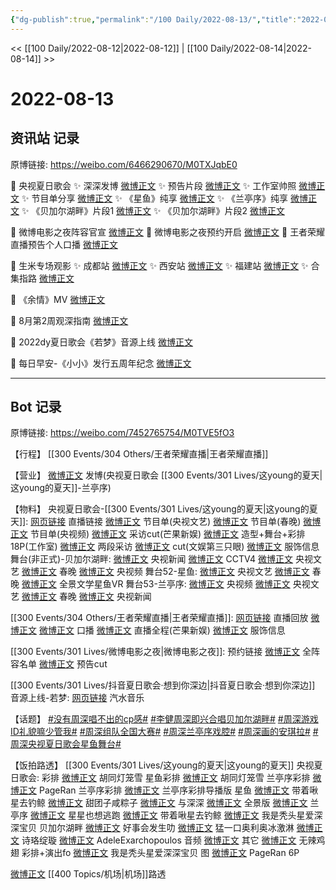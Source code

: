 ```yaml
---
{"dg-publish":true,"permalink":"/100 Daily/2022-08-13/","title":"2022-08-13","created":"2022-12-07T15:58:07.000+08:00","updated":"2023-04-11T14:46:33.598+08:00"}
---
```



<< [[100 Daily/2022-08-12\|2022-08-12]] | [[100 Daily/2022-08-14\|2022-08-14]] >>

# 2022-08-13

## 资讯站 记录

原博链接: https://weibo.com/6466290670/M0TXJqbE0

🎤 央视夏日歌会
✨ 深深发博 [微博正文](https://m.weibo.cn/6466290670/4802141812693019)
✨ 预告片段 [微博正文](https://m.weibo.cn/6466290670/4801952058185142)
✨ 工作室帅照 [微博正文](https://m.weibo.cn/6466290670/4802145793344843)
✨ 节目单分享 [微博正文](https://m.weibo.cn/6466290670/4801996860955002)
✨ 《星鱼》纯享 [微博正文](https://m.weibo.cn/6466290670/4802120715604148)
✨ 《兰亭序》纯享 [微博正文](https://m.weibo.cn/6466290670/4802134237253540)
✨ 《贝加尔湖畔》片段1 [微博正文](https://m.weibo.cn/6466290670/4802060090347210)
✨ 《贝加尔湖畔》片段2 [微博正文](https://m.weibo.cn/6466290670/4802022396662978)

💫 微博电影之夜阵容官宣 [微博正文](https://m.weibo.cn/6466290670/4802052977332536)
💫 微博电影之夜预约开启 [微博正文](https://m.weibo.cn/6466290670/4802063865479768)
💫 王者荣耀直播预告个人口播 [微博正文](https://m.weibo.cn/6466290670/4801968412036273)

💫 生米专场观影
✨ 成都站 [微博正文](https://m.weibo.cn/6466290670/4802059076109672)
✨ 西安站 [微博正文](https://m.weibo.cn/6466290670/4802059457267827)
✨ 福建站 [微博正文](https://m.weibo.cn/6466290670/4802059280321057)
✨ 合集指路 [微博正文](https://m.weibo.cn/6466290670/4801936665349496)

💫 《余情》MV [微博正文](https://m.weibo.cn/6466290670/4801969803231735)

💫 8月第2周观深指南 [微博正文](https://m.weibo.cn/6466290670/4802013172338497)

💫 2022dy夏日歌会《若梦》音源上线 [微博正文](https://m.weibo.cn/6466290670/4801968185545352)

💫 每日早安-《小小》发行五周年纪念 [微博正文](https://m.weibo.cn/6466290670/4801920830541547)

---
## Bot 记录

原博链接: https://weibo.com/7452765754/M0TVE5fO3

【行程】
[[300 Events/304 Others/王者荣耀直播\|王者荣耀直播]]

【营业】
[微博正文](https://m.weibo.cn/1736988591/4802137886559668) 发博(央视夏日歌会 [[300 Events/301 Lives/这young的夏天\|这young的夏天]]-兰亭序)

【物料】
央视夏日歌会-[[300 Events/301 Lives/这young的夏天\|这young的夏天]]:
[网页链接](https://weibo.cn/sinaurl?u=https%3A%2F%2Fm.yangshipin.cn%2Flive%3Fvid%3D2016438301%26pid%3D600127506) 直播链接
[微博正文](https://m.weibo.cn/2210168325/4801994566671092) 节目单(央视文艺)
[微博正文](https://m.weibo.cn/3506728370/4801995258466200) 节目单(春晚)
[微博正文](https://m.weibo.cn/7211561239/4801992537152486) 节目单(央视频)
[微博正文](https://m.weibo.cn/1591169702/4802104684710363) 采访cut(芒果新娱)
[微博正文](https://m.weibo.cn/7478855230/4802144115364957) 造型+舞台+彩排18P(工作室)
[微博正文](https://m.weibo.cn/1786590437/4802154030957953) 两段采访
[微博正文](https://m.weibo.cn/1371117067/4802141627879527) cut(文娱第三只眼)
[微博正文](https://m.weibo.cn/7710473200/4802174917546092) 服饰信息
舞台(非正式)-贝加尔湖畔:
[微博正文](https://m.weibo.cn/2656274875/4802058387198969) 央视新闻
[微博正文](https://m.weibo.cn/2039753857/4802077680997119) CCTV4
[微博正文](https://m.weibo.cn/2210168325/4802019975762201) 央视文艺
[微博正文](https://m.weibo.cn/3506728370/4802021376656074) 春晚
[微博正文](https://m.weibo.cn/7211561239/4802022173574878) 央视频
舞台52-星鱼:
[微博正文](https://m.weibo.cn/2210168325/4802145113872068) 央视文艺
[微博正文](https://m.weibo.cn/3506728370/4802145160009157) 春晚
[微博正文](https://m.weibo.cn/7738477510/4802113790020093) 全景文学星鱼VR
舞台53-兰亭序:
[微博正文](https://m.weibo.cn/7211561239/4802132249679118) 央视频
[微博正文](https://m.weibo.cn/2210168325/4802132756662238) 央视文艺
[微博正文](https://m.weibo.cn/3506728370/4802132648133684) 春晚
[微博正文](https://m.weibo.cn/2656274875/4802134073680189) 央视新闻

[[300 Events/304 Others/王者荣耀直播\|王者荣耀直播]]:
[网页链接](https://weibo.cn/sinaurl?u=https%3A%2F%2Flive.bilibili.com%2Fh5%2F2300668%3Fbroadcast_type%3D0%26is_room_feed%3D1%26live_from%3D30114) 直播回放
[微博正文](https://m.weibo.cn/7570141185/4801969816343407) [微博正文](https://m.weibo.cn/5698023579/4801967341965686) 口播
[微博正文](https://m.weibo.cn/1591169702/4802133663421529) 直播全程(芒果新娱)
[微博正文](https://m.weibo.cn/7710473200/4802098081829095) 服饰信息

[[300 Events/301 Lives/微博电影之夜\|微博电影之夜]]:
[](https://m.weibo.cn/6224077067/4802056709212479) 预约链接
[微博正文](https://m.weibo.cn/6224077067/4802049214776373) 全阵容名单
[微博正文](https://m.weibo.cn/2321178365/4802129346433468) 预告cut

[[300 Events/301 Lives/抖音夏日歌会·想到你深边\|抖音夏日歌会·想到你深边]] 音源上线-若梦:
[网页链接](https://weibo.cn/sinaurl?u=https%3A%2F%2Fqishui.douyin.com%2Fs%2FjMWegc2%2F) 汽水音乐

【话题】
[#没有周深唱不出的cp感#](https://s.weibo.com/weibo?q=%23%E6%B2%A1%E6%9C%89%E5%91%A8%E6%B7%B1%E5%94%B1%E4%B8%8D%E5%87%BA%E7%9A%84cp%E6%84%9F%23)
[#李健周深即兴合唱贝加尔湖畔#](https://s.weibo.com/weibo?q=%23%E6%9D%8E%E5%81%A5%E5%91%A8%E6%B7%B1%E5%8D%B3%E5%85%B4%E5%90%88%E5%94%B1%E8%B4%9D%E5%8A%A0%E5%B0%94%E6%B9%96%E7%95%94%23)
[#周深游戏ID礼貌嘛少管我#](https://s.weibo.com/weibo?q=%23%E5%91%A8%E6%B7%B1%E6%B8%B8%E6%88%8FID%E7%A4%BC%E8%B2%8C%E5%98%9B%E5%B0%91%E7%AE%A1%E6%88%91%23)
[#周深组队全国大赛#](https://s.weibo.com/weibo?q=%23%E5%91%A8%E6%B7%B1%E7%BB%84%E9%98%9F%E5%85%A8%E5%9B%BD%E5%A4%A7%E8%B5%9B%23)
[#周深兰亭序戏腔#](https://s.weibo.com/weibo?q=%23%E5%91%A8%E6%B7%B1%E5%85%B0%E4%BA%AD%E5%BA%8F%E6%88%8F%E8%85%94%23)
[#周深画的安琪拉#](https://s.weibo.com/weibo?q=%23%E5%91%A8%E6%B7%B1%E7%94%BB%E7%9A%84%E5%AE%89%E7%90%AA%E6%8B%89%23)
[#周深央视夏日歌会星鱼舞台#](https://s.weibo.com/weibo?q=%23%E5%91%A8%E6%B7%B1%E5%A4%AE%E8%A7%86%E5%A4%8F%E6%97%A5%E6%AD%8C%E4%BC%9A%E6%98%9F%E9%B1%BC%E8%88%9E%E5%8F%B0%23)

【饭拍路透】
[[300 Events/301 Lives/这young的夏天\|这young的夏天]] 央视夏日歌会:
彩排
[微博正文](https://m.weibo.cn/5352964966/4802105002951412) 胡同灯笼雪 星鱼彩排
[微博正文](https://m.weibo.cn/5352964966/4802133511374693) 胡同灯笼雪 兰亭序彩排
[微博正文](https://m.weibo.cn/7633014126/4802134053230694) PageRan 兰亭序彩排
[微博正文](https://m.weibo.cn/7495641082/4802160258188574) 兰亭序彩排导播版
星鱼
[微博正文](https://m.weibo.cn/3246571812/4802108245411252) 带着啾星去钓鲸
[微博正文](https://m.weibo.cn/3751399435/4802133977734207) 甜团子咸粽子
[微博正文](https://m.weibo.cn/7330448895/4802135176253846) 与深深
[微博正文](https://m.weibo.cn/5100404292/4802122283225196) 全景版
[微博正文](https://m.weibo.cn/6433509682/4802136493792578)
兰亭序
[微博正文](https://m.weibo.cn/5219918112/4802132602265055) 星星也想逃跑
[微博正文](https://m.weibo.cn/3246571812/4802137006021125) 带着啾星去钓鲸
[微博正文](https://m.weibo.cn/6548966637/4802134199244358) 我是秃头星爱深深宝贝
贝加尔湖畔
[微博正文](https://m.weibo.cn/6147237910/4802052750577731) 好事会发生叻
[微博正文](https://m.weibo.cn/7048688944/4802049142955903) 猛一口奥利奥冰激淋
[微博正文](https://m.weibo.cn/1951016995/4802108446217844) 诗珞绽璇
[微博正文](https://m.weibo.cn/1633611677/4796565128223425) AdeleExarchopoulos 音频
[微博正文](https://m.weibo.cn/6433509682/4802087658985475)
其它
[微博正文](https://m.weibo.cn/7495641082/4802141015511848) 无辣鸡翅 彩排+演出fo
[微博正文](https://m.weibo.cn/6548966637/4802123151708401) 我是秃头星爱深深宝贝
图
[微博正文](https://m.weibo.cn/7633014126/4802104449041606) PageRan 6P

[微博正文](https://m.weibo.cn/6153221451/4802016788090646) [[400 Topics/机场\|机场]]路透
